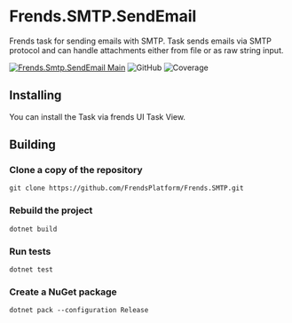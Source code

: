 # Frends.SMTP.SendEmail
Frends task for sending emails with SMTP. Task sends emails via SMTP protocol and can handle attachments either from file or as raw string input.

[![Frends.Smtp.SendEmail Main](https://github.com/FrendsPlatform/Frends.SMTP/actions/workflows/SendEmail_build_and_test_on_main.yml/badge.svg)](https://github.com/FrendsPlatform/Frends.SMTP/actions)
![GitHub](https://img.shields.io/github/license/FrendsPlatform/Frends.SMTP?label=License)
![Coverage](https://app-github-custom-badges.azurewebsites.net/Badge?key=FrendsPlatform/Frends.SMTP/Frends.SMTP.SendEmail|main)

## Installing

You can install the Task via frends UI Task View.

## Building

### Clone a copy of the repository

`git clone https://github.com/FrendsPlatform/Frends.SMTP.git`

### Rebuild the project

`dotnet build`

### Run tests

`dotnet test`

### Create a NuGet package

`dotnet pack --configuration Release`
